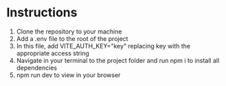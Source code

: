 # Instructions

1. Clone the repository to your machine
2. Add a .env file to the root of the project
3. In this file, add VITE_AUTH_KEY="key" replacing key with the appropriate access string
4. Navigate in your terminal to the project folder and run npm i to install all dependencies
5. npm run dev to view in your browser
